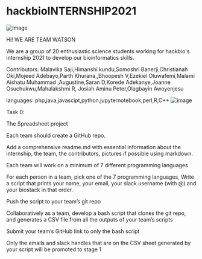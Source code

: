 # hackbioINTERNSHIP2021
![image](https://user-images.githubusercontent.com/88250922/128561906-0417cbe4-604e-4ec5-8803-88b49426d92a.png)

Hi! WE ARE TEAM WATSON

We are a group of 20 enthusiastic science students working for hackbio's internship 2021 to develop our bioinformatics skills.

Contributors: Malavika Saji,Himanshi kundu,Somoshri Banerji,Christianah Oki,Mojeed Adebayo,Parth Khurana,,Bhoopesh V,Ezekiel Oluwafemi,Malami Aishatu Muhammad ,Augustine,Saran D,Korede Adekanye,Joanne Osuchukwu,Mahalakshmi R, Josiah Aminu Peter,Olagbayin Awoyenjesu

languages: php,java,javascipt,python,jupyternotebook,perl,R,C++
![image](https://user-images.githubusercontent.com/88250922/128562357-9355c55f-755e-4ba8-8c4e-039da64515d8.png)

Task 0: 


The Spreadsheet project

Each team should create a GitHub repo. 

Add a comprehensive readme.md with essential information about the internship, the team, the contributors, pictures if possible using markdown.

Each team will work on a minimum of  7 different programming languages

For each person in a team, pick one of the 7 programming languages, Write a script that prints your name, your email, your slack username (with @) and your biostack in that order.

Push the script to your team’s git repo

Collaboratively as a team, develop a bash script that clones the git repo, and generates a CSV file from all the outputs of your team’s scripts

Submit your team’s GitHub link to only the bash script 

Only the emails and slack handles that are on the CSV sheet generated by your script will be promoted to stage 1
